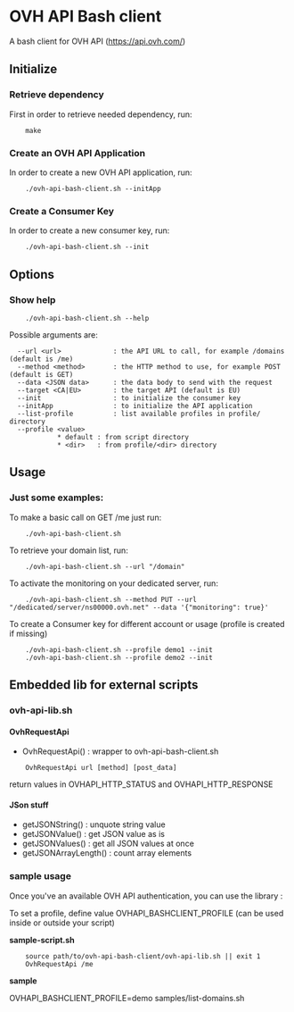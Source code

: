  OVH API Bash client
================

A bash client for OVH API (https://api.ovh.com/)

Initialize
----------

### Retrieve dependency

First in order to retrieve needed dependency, run:
```
    make
```

### Create an OVH API Application

In order to create a new OVH API application, run:
```
    ./ovh-api-bash-client.sh --initApp
```

### Create a Consumer Key

In order to create a new consumer key, run:
```
    ./ovh-api-bash-client.sh --init
```

Options
-------

### Show help
```
    ./ovh-api-bash-client.sh --help
```

Possible arguments are:
```
  --url <url>             : the API URL to call, for example /domains (default is /me)
  --method <method>       : the HTTP method to use, for example POST (default is GET)
  --data <JSON data>      : the data body to send with the request
  --target <CA|EU>        : the target API (default is EU)
  --init                  : to initialize the consumer key
  --initApp               : to initialize the API application
  --list-profile          : list available profiles in profile/ directory
  --profile <value>
            * default : from script directory
            * <dir>   : from profile/<dir> directory
```

Usage
-----

### Just some examples:

To make a basic call on GET /me just run:
```
    ./ovh-api-bash-client.sh
```

To retrieve your domain list, run:
```
    ./ovh-api-bash-client.sh --url "/domain"
```

To activate the monitoring on your dedicated server, run:
```
    ./ovh-api-bash-client.sh --method PUT --url "/dedicated/server/ns00000.ovh.net" --data '{"monitoring": true}'
```

To create a Consumer key for different account or usage (profile is created if missing)
```
    ./ovh-api-bash-client.sh --profile demo1 --init
    ./ovh-api-bash-client.sh --profile demo2 --init
```


Embedded lib for external scripts
----------

### ovh-api-lib.sh

#### OvhRequestApi

- OvhRequestApi() : wrapper to ovh-api-bash-client.sh

```
    OvhRequestApi url [method] [post_data]
```

return values in OVHAPI_HTTP_STATUS and OVHAPI_HTTP_RESPONSE


#### JSon stuff
- getJSONString() : unquote string value
- getJSONValue() : get JSON value as is
- getJSONValues() : get all JSON values at once
- getJSONArrayLength() : count array elements

### sample usage

Once you've an available OVH API authentication, you can use the library :

To set a profile, define value OVHAPI_BASHCLIENT_PROFILE (can be used inside or outside your script)

**sample-script.sh**

```
    source path/to/ovh-api-bash-client/ovh-api-lib.sh || exit 1
    OvhRequestApi /me
```

**sample**


OVHAPI_BASHCLIENT_PROFILE=demo samples/list-domains.sh
